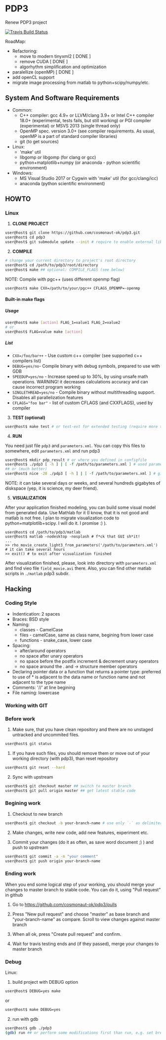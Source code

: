 # PDP3

Renew PDP3 project

[![Travis Build Status](https://api.travis-ci.org/cosmonaut-ok/pdp3.svg?branch=master)](https://travis-ci.org/cosmonaut-ok/pdp3)

RoadMap:

- Refactoring:
  - move to modern tinyxml2 [ DONE ]
  - remove CUDA [ DONE ]
  - algorhythm simplification and optimization
- paralellize (openMP) [ DONE ]
- add openCL support
- migrate image processing from matlab to python+scipy/numpy/etc.

## System And Software Requirements

- Common:
  - C++ compiler: gcc 4.9+ or LLVM/clang 3.9+ or Intel C++ compiler 18.0+ (experimental, tests fails, but still working) or PGI compiler (experimental) or MSVS 2013 (single thread only)
  - OpenMP spec. version 3.0+ (see compiler requirements. As usual, openMP is a part of standard compiler libraries)
  - git (to get sources)
- Linux:
  - 'make' util
  - libgomp or libgomp (for clang or gcc)
  - python+matplotlib+numpy (or anaconda - python scientific environment)
- Windows:
  - MS Visual Studio 2017 or Cygwin with 'make' util (for gcc/clang/icc)
  - anaconda (python scientific environment)

## HOWTO

### Linux

1. **CLONE PROJECT**
```bash
user@host$ git clone https://github.com/cosmonaut-ok/pdp3.git
user@host$ cd pdp3
user@host$ git submodule update --init # require to enable external libraries
```

2. **COMPILE**

```bash
# change your current directory to project's root directory
user@host$ cd /path/to/pdp3/root/directory
user@host$ make ## optional: COMPILE_FLAGS (see below)
```

NOTE: Compile with pgc++ (uses different openmp flag)
```bash
user@host$ make CXX=/path/to/your/pgc++ CFLAGS_OPENMP=-openmp
```
#### Built-in make flags

##### Usage
```bash
user@host$ make [action] FLAG_1=value1 FLAG_2=value2
# or
user@host$ FLAG=value make [action]
```

##### List

- `CXX=/foo/bar++` - Use custom c++ compiler (see supported c++ compilers list)
- `DEBUG=yes/no`- Compile binary with debug symbols, prepared to use with GDB
- `SPEEDUP=yes/no` - Increase speed up to 30%, by using unsafe math operations. WARNING! it decreases calculations accuracy and can cause incorrect program working
- `SINGLETHREAD=yes/no` - Compile binary without multithreading support. Disables all parallelization features
- `CFLAGS="foo bar"` - list of custom CFLAGS (and CXXFLAGS), used by compiler


3. **TEST (optional)**

```bash
user@host$ make test # or test-ext for extended testing (require more time)
```

4. **RUN**

You need just file `pdp3` and `parameters.xml`. You can copy this files to somewhere, edit `parameters.xml` and run pdp3

```bash
user@host$ mkdir pdp_result # or where you defined in configfile
user@host$ ./pdp3 [ -h ] | [ -f /path/to/parameters.xml ] # used parameters.xml from current directory, if calling without any options
## or (much better)
user@host$ nice -20 ./pdp3 [ -h ] | [ -f /path/to/parameters.xml ] # give some power to pdp3!
```

NOTE: it can take several days or weeks, and several hundreds gigabytes of diskspace (yep, it is science, my deer friend).

5. **VISUALIZATION**

After your application finished modeling, you can build some visual model from generated data. Use Mathlab for it (I know, that it is not good and matlab is not free. I plan to migrate visualization code to python+matplotlib+scipy. I will do it. I promise :) ).

``` shell
user@host$ cd /path/to/pdp3/matlab
user@host$ matlab -nodesktop -nosplash # f*ck that GUI sh*it!
...
>> rho_movie_create_light3_from_parameters('/path/to/parameters.xml') # it can take several hours
>> exit() # to exit after visualization finished
```

After visualization finished, please, look into directory with `parameters.xml` and find vieo file `field_movie.avi` there. Also, you can find other matlab scripts in `./matlab` pdp3 subdir.


## Hacking

### Coding Style

- Indentication: 2 spaces
- Braces: BSD style
- Naming:
  - classes - CamelCase
  - files - camelCase, same as class name, begining from lower case
  - functions - snake_case, lower case
- Spacing:
  - after/around operators
  - no space after unary operators
  - no space before the postfix increment & decrement unary operators
  - no space around the . and -> structure member operators
- Declaring pointer data or a function that returns a pointer type: preferred to use of * is adjacent to the data name or function name and not adjacent to the type name
- Comments: '//' at line begining
- File naming: lowercase

### Working with GIT

### Before work

1. Make sure, that you have clean repository and there are no unstaged untracked and uncommited files.

```bash
user@host$ git status
```
  1) If you have such files, you should remove them or move out of your working directory (with pdp3), than reset repository
  ```bash
  user@host$ git reset --hard
  ```
2. Sync with upstream
```bash
user@host$ git checkout master ## switch to master branch
user@host$ git pull origin master ## get latest stable code
```

### Begining work

1. Checkout to new branch
```bash
user@host$ git checkout -b your-branch-name # use only `-` as delimiters for better compatability
```

2. Make changes, write new code, add new features, experiment etc.

3. Commit your changes (do it as often, as save word document ;) ) and push to upstream
```bash
user@host$ git commit -a -m "your comment"
user@host$ git push origin your-branch-name
```

### Ending work

When you end some logical step of your working, you should merge your changes to master branch to stable code. You can do it, using "Pull request" in github

1. Go to https://github.com/cosmonaut-ok/pdp3/pulls

2. Press "New pull request" and choose "master" as base branch and "your-branch-name" as compare. Scroll to view changes against master branch

3. When all ok, press "Create pull request" and confirm.

4. Wait for travis testing ends and (if they passed), merge your changes to master branch

### Debug

Linux:
1. build project with DEBUG option

```bash
user@host$ DEBUG=yes make
```
or
```bash
user@host$ make DEBUG=yes
```

2. run with gdb

```bash
user@host$ gdb ./pdp3
(gdb) run ## or perform some modifications first than run, e.g. set breakpoints
```
